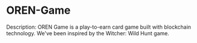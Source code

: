 # OREN-Game
Description: OREN Game is a play-to-earn card game built with blockchain technology. We've been inspired by the Witcher: Wild Hunt game.
